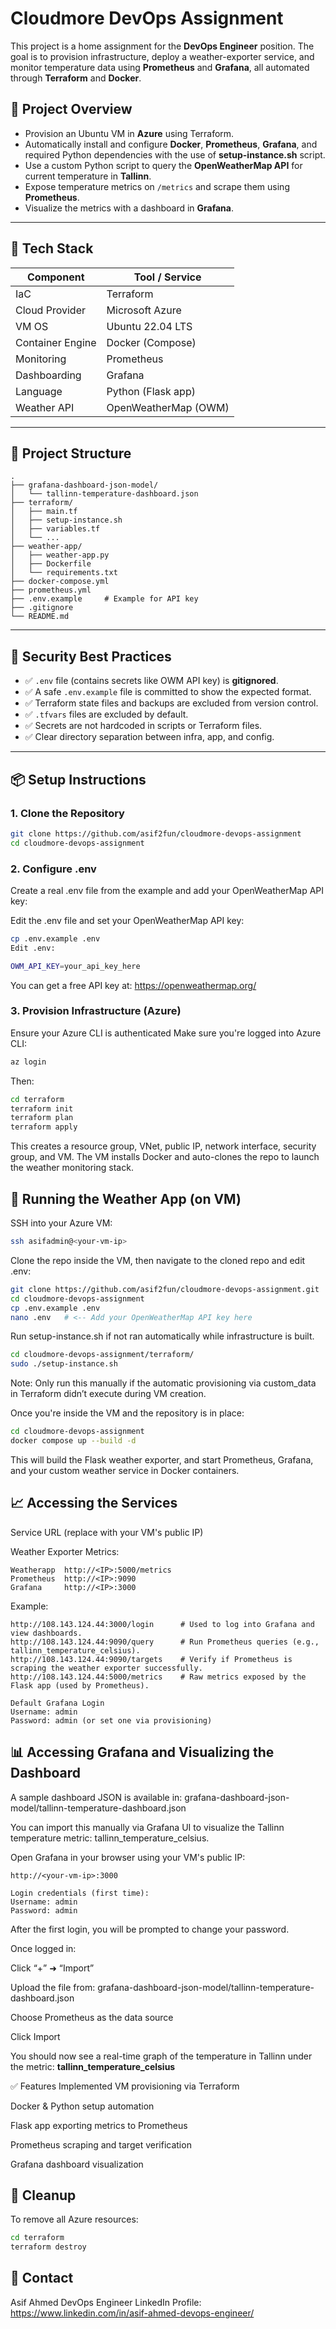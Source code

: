 # Cloudmore DevOps Assignment

This project is a home assignment for the **DevOps Engineer** position. The goal is to provision infrastructure, deploy a weather-exporter service, and monitor temperature data using **Prometheus** and **Grafana**, all automated through **Terraform** and **Docker**.

## 🚀 Project Overview

- Provision an Ubuntu VM in **Azure** using Terraform.
- Automatically install and configure **Docker**, **Prometheus**, **Grafana**, and required Python dependencies with the use of **setup-instance.sh** script.
- Use a custom Python script to query the **OpenWeatherMap API** for current temperature in **Tallinn**.
- Expose temperature metrics on `/metrics` and scrape them using **Prometheus**.
- Visualize the metrics with a dashboard in **Grafana**.

---

## 🧰 Tech Stack

| Component        | Tool / Service        |
|------------------|------------------------|
| IaC              | Terraform              |
| Cloud Provider   | Microsoft Azure        |
| VM OS            | Ubuntu 22.04 LTS       |
| Container Engine | Docker (Compose)       |
| Monitoring       | Prometheus             |
| Dashboarding     | Grafana                |
| Language         | Python (Flask app)     |
| Weather API      | OpenWeatherMap (OWM)   |

---

## 📁 Project Structure

```
.
├── grafana-dashboard-json-model/
│   └── tallinn-temperature-dashboard.json
├── terraform/
│   ├── main.tf
│   ├── setup-instance.sh
│   ├── variables.tf
│   └── ...
├── weather-app/
│   ├── weather-app.py
│   ├── Dockerfile
│   └── requirements.txt
├── docker-compose.yml
├── prometheus.yml
├── .env.example     # Example for API key
├── .gitignore
└── README.md
```

---

## 🔐 Security Best Practices

- ✅ `.env` file (contains secrets like OWM API key) is **gitignored**.
- ✅ A safe `.env.example` file is committed to show the expected format.
- ✅ Terraform state files and backups are excluded from version control.
- ✅ `.tfvars` files are excluded by default.
- ✅ Secrets are not hardcoded in scripts or Terraform files.
- ✅ Clear directory separation between infra, app, and config.

---

## 📦 Setup Instructions

### 1. Clone the Repository

```bash
git clone https://github.com/asif2fun/cloudmore-devops-assignment
cd cloudmore-devops-assignment
```

### 2. Configure .env
Create a real .env file from the example and add your OpenWeatherMap API key:

Edit the .env file and set your OpenWeatherMap API key:

```bash
cp .env.example .env
Edit .env:

OWM_API_KEY=your_api_key_here
```
You can get a free API key at: https://openweathermap.org/

### 3. Provision Infrastructure (Azure)
Ensure your Azure CLI is authenticated Make sure you're logged into Azure CLI:

```bash
az login
```
Then:

```bash
cd terraform
terraform init
terraform plan
terraform apply
```

This creates a resource group, VNet, public IP, network interface, security group, and VM. The VM installs Docker and auto-clones the repo to launch the weather monitoring stack.

## 🐳 Running the Weather App (on VM)
SSH into your Azure VM:

```bash
ssh asifadmin@<your-vm-ip>
```
Clone the repo inside the VM, then navigate to the cloned repo and edit .env:

```bash
git clone https://github.com/asif2fun/cloudmore-devops-assignment.git
cd cloudmore-devops-assignment
cp .env.example .env
nano .env   # <-- Add your OpenWeatherMap API key here
```

Run setup-instance.sh if not ran automatically while infrastructure is built. 

```bash
cd cloudmore-devops-assignment/terraform/
sudo ./setup-instance.sh
```
Note: Only run this manually if the automatic provisioning via custom_data in Terraform didn’t execute during VM creation.

Once you're inside the VM and the repository is in place:

```bash
cd cloudmore-devops-assignment
docker compose up --build -d
```
This will build the Flask weather exporter, and start Prometheus, Grafana, and your custom weather service in Docker containers.

## 📈 Accessing the Services
Service	URL (replace <IP> with your VM's public IP)

Weather Exporter Metrics:	
```
Weatherapp  http://<IP>:5000/metrics
Prometheus	http://<IP>:9090
Grafana	    http://<IP>:3000
```
Example: 
```
http://108.143.124.44:3000/login      # Used to log into Grafana and view dashboards.
http://108.143.124.44:9090/query      # Run Prometheus queries (e.g., tallinn_temperature_celsius).
http://108.143.124.44:9090/targets    # Verify if Prometheus is scraping the weather exporter successfully.
http://108.143.124.44:5000/metrics    # Raw metrics exposed by the Flask app (used by Prometheus).
```
```
Default Grafana Login
Username: admin
Password: admin (or set one via provisioning)
```

## 📊 Accessing Grafana and Visualizing the Dashboard
A sample dashboard JSON is available in: grafana-dashboard-json-model/tallinn-temperature-dashboard.json

You can import this manually via Grafana UI to visualize the Tallinn temperature metric: tallinn_temperature_celsius.

Open Grafana in your browser using your VM's public IP:
```
http://<your-vm-ip>:3000
```
```
Login credentials (first time):
Username: admin
Password: admin
```
After the first login, you will be prompted to change your password.

Once logged in:

Click “+” ➜ “Import”

Upload the file from:
grafana-dashboard-json-model/tallinn-temperature-dashboard.json

Choose Prometheus as the data source

Click Import

You should now see a real-time graph of the temperature in Tallinn under the metric:
**tallinn_temperature_celsius**



✅ Features Implemented
 VM provisioning via Terraform

 Docker & Python setup automation

 Flask app exporting metrics to Prometheus

 Prometheus scraping and target verification

 Grafana dashboard visualization

## 🧹 Cleanup
To remove all Azure resources:

```bash
cd terraform
terraform destroy
```

## 🤝 Contact
Asif Ahmed
DevOps Engineer
LinkedIn Profile: https://www.linkedin.com/in/asif-ahmed-devops-engineer/